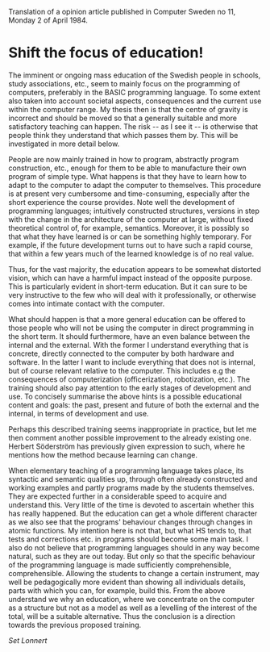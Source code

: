 
Translation of a opinion article
published in Computer Sweden no 11,
Monday 2 of April 1984.


# Shift the focus of education!

The imminent or ongoing mass education of the Swedish people in
schools, study associations, etc., seem to mainly focus on the programming
of computers, preferably in the BASIC programming language. To some
extent also taken into account societal aspects, consequences and the
current use within the computer range. My thesis then is that the centre
of gravity is incorrect and should be moved so that a generally suitable
and more satisfactory teaching can happen. The risk -- as I see it -- is
otherwise that people think they understand that which passes them by.
This will be investigated in more detail below.

People are now mainly trained in how to program, abstractly program
construction, etc., enough for them to be able to manufacture their own
program of simple type. What happens is that they have to learn how to adapt
to the computer to adapt the computer to themselves. This procedure is at
present very cumbersome and time-consuming, especially after the short
experience the course provides. Note well the development of programming
languages; intuitively constructed structures, versions in step with the
change in the architecture of the computer at large, without fixed theoretical
control of, for example, semantics. Moreover, it is possibly so that what they
have learned is or can be something highly temporary. For example, if the future
development turns out to have such a rapid course, that within a few years much
of the learned knowledge is of no real value.

Thus, for the vast majority, the education appears to be somewhat distorted
vision, which can have a harmful impact instead of the opposite purpose.
This is particularly evident in short-term education. But it can sure to be
very instructive to the few who will deal with it professionally, or otherwise
comes into intimate contact with the computer.

What should happen is that a more general education can be offered to those
people who will not be using the computer in direct programming in the short term.
It should furthermore, have an even balance between the internal and the external.
With the former I understand everything that is concrete, directly connected to
the computer by both hardware and software. In the latter I want to include everything
that does not is internal, but of course relevant relative to the computer. This
includes e.g the consequences of computerization (officerization, robotization, etc.).
The training should also pay attention to the early stages of development and use.
To concisely summarise the above hints is a possible educational
content and goals: the past, present and future of both the external and
the internal, in terms of development and use.

Perhaps this described training seems inappropriate in practice, but let me
then comment another possible improvement to the already existing one. Herbert
Söderström has previously given expression to such, where he mentions how the
method because learning can change.

When elementary teaching of a programming language takes place, its syntactic and
semantic qualities up, through often already constructed and working examples
and partly programs made by the students themselves. They are expected further in a
considerable speed to acquire and understand this. Very little of the time is devoted
to ascertain whether this has really happened. But the education can get a whole
different character as we also see that the programs' behaviour changes through
changes in atomic functions. My intention here is not that, but what HS
tends to, that tests and corrections etc. in programs should become some main task.
I also do not believe that programming languages should in any way become natural,
such as they are out today. But only so that the specific behaviour of the programming
language is made sufficiently comprehensible, comprehensible. Allowing the students to
change a certain instrument, may well be pedagogically more evident than showing all
individuals details, parts with which you can, for example, build this. From the above
understand we why an education, where we concentrate on the computer as a structure but
not as a model as well as a levelling of the interest of the total, will be
a suitable alternative. Thus the conclusion is a direction towards the previous 
proposed training.

*Set Lonnert*
